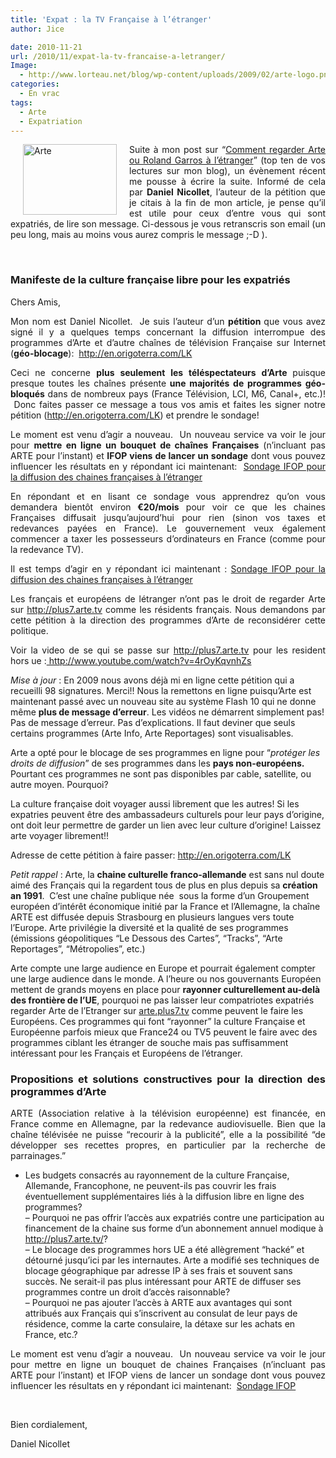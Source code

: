 ```yaml
---
title: 'Expat : la TV Française à l’étranger'
author: Jice

date: 2010-11-21
url: /2010/11/expat-la-tv-francaise-a-letranger/
Image:
  - http://www.lorteau.net/blog/wp-content/uploads/2009/02/arte-logo.png
categories:
  - En vrac
tags:
  - Arte
  - Expatriation
---
```

<p style="text-align: justify;">
  <img style="float: left; margin-left: 20px; margin-right: 20px;" title="Arte" src="http://www.lorteau.net/blog/wp-content/uploads/2009/02/arte-logo.png" alt="Arte" width="150" height="113" />Suite à mon post sur &#8220;<a title="Regarder Arte ou Roland Garros depuis l'étranger" href="http://localhost/oldblog/2009/05/regarder-arte-rolland-garros-de-letranger/">Comment regarder Arte ou Roland Garros à l&#8217;étranger</a>&#8221; (top ten de vos lectures sur mon blog), un évènement récent me pousse à écrire la suite. Informé de cela par <strong>Daniel Nicollet</strong>, l&#8217;auteur de la pétition que je citais à la fin de mon article, je pense qu&#8217;il est utile pour ceux d&#8217;entre vous qui sont expatriés, de lire son message. Ci-dessous je vous retranscris son email (un peu long, mais au moins vous aurez compris le message ;-D ).
</p>

<p style="text-align: justify;">
   
</p>

<h3 style="text-align: justify;">
  Manifeste de la culture française libre pour les expatriés
</h3>

Chers Amis,

<p style="text-align: justify;">
  Mon nom est Daniel Nicollet.  Je suis l&#8217;auteur d&#8217;un <strong>pétition </strong>que vous avez signé il y a quelques temps concernant la diffusion interrompue des programmes d&#8217;Arte et d&#8217;autre chaînes de télévision Française sur Internet (<strong>géo-blocage</strong>):  <a href="http://en.origoterra.com/LK" target="_blank">http://en.origoterra.com/LK</a>
</p>

<p style="text-align: justify;">
  Ceci ne concerne <strong>plus seulement les téléspectateurs d&#8217;Arte </strong>puisque presque toutes les chaînes présente<strong> une majorités de programmes géo-bloqués</strong> dans de nombreux pays (France Télévision, LCI, M6, Canal+, etc.)!  Donc faites passer ce message a tous vos amis et faites les signer notre pétition (<a href="http://en.origoterra.com/LK" target="_blank">http://en.origoterra.com/LK</a>) et prendre le sondage!
</p>

<p style="text-align: justify;">
  Le moment est venu d&#8217;agir a nouveau.  Un nouveau service va voir le jour pour <strong>mettre en ligne un bouquet de chaînes Françaises</strong> (n&#8217;incluant pas ARTE pour l&#8217;instant) et <strong>IFOP viens de lancer un sondage</strong> dont vous pouvez influencer les résultats en y répondant ici maintenant:  <a href="http://www.ifoponline.fr/B6/cgi-bin/ciwweb.pl?studyname=FB&ID=2456&MDP=sd4d5s&hid_pagenum=1&hid_link=1&hid_javascript=1" target="_blank">Sondage IFOP pour la diffusion des chaines françaises à l&#8217;étranger</a>
</p>

<p style="text-align: justify;">
  En répondant et en lisant ce sondage vous apprendrez qu&#8217;on vous demandera bientôt environ<strong> €20/mois</strong> pour voir ce que les chaines Françaises diffusait jusqu&#8217;aujourd&#8217;hui pour rien (sinon vos taxes et redevances payées en France). Le gouvernement veux également commencer a taxer les possesseurs d&#8217;ordinateurs en France (comme pour la redevance TV).
</p>

<p style="text-align: justify;">
  Il est temps d&#8217;agir en y répondant ici maintenant : <a href="http://www.ifoponline.fr/B6/cgi-bin/ciwweb.pl?studyname=FB&ID=2456&MDP=sd4d5s&hid_pagenum=1&hid_link=1&hid_javascript=1" target="_blank">Sondage IFOP pour la diffusion des chaines françaises à l&#8217;étranger</a><a href="http://www.ifoponline.fr/B6/cgi-bin/ciwweb.pl?studyname=FB&ID=2456&MDP=sd4d5s&hid_pagenum=1&hid_link=1&hid_javascript=1" target="_blank"></a>
</p>

<p style="text-align: justify;">
  Les français et européens de létranger n&#8217;ont pas le droit de regarder Arte sur <a title="Arte TV" href="http://plus7.arte.tv/" target="_blank">http://plus7.arte.tv</a> comme les résidents français. Nous demandons par cette pétition à la direction des programmes d&#8217;Arte de reconsidérer cette politique.
</p>

<p style="text-align: justify;">
  Voir la video de se qui se passe sur <a href="http://plus7.arte.tv/">http://plus7.arte.tv</a> pour les resident hors ue :<a href="http://www.youtube.com/watch?v=4rOyKqvnhZs"> http://www.youtube.com/watch?v=4rOyKqvnhZs</a>
</p>

_Mise à jour_ : En 2009 nous avons déjà mi en ligne cette pétition qui a recueilli 98 signatures. Merci!! Nous la remettons en ligne puisqu&#8217;Arte est maintenant passé avec un nouveau site au système Flash 10 qui ne donne même **plus de message d&#8217;erreur**. Les vidéos ne démarrent simplement pas! Pas de message d&#8217;erreur. Pas d&#8217;explications. Il faut deviner que seuls certains programmes (Arte Info, Arte Reportages) sont visualisables.

Arte a opté pour le blocage de ses programmes en ligne pour &#8220;_protéger les droits de diffusion_&#8221; de ses programmes dans les **pays non-européens.** Pourtant ces programmes ne sont pas disponibles par cable, satellite, ou autre moyen. Pourquoi?

La culture française doit voyager aussi librement que les autres! Si les expatries peuvent être des ambassadeurs culturels pour leur pays d&#8217;origine, ont doit leur permettre de garder un lien avec leur culture d&#8217;origine! Laissez arte voyager librement!!

Adresse de cette pétition à faire passer: <a href="http://en.origoterra.com/LK" target="_blank">http://en.origoterra.com/LK</a>

_Petit rappel_ : Arte, la **chaine culturelle franco-allemande** est sans nul doute aimé des Français qui la regardent tous de plus en plus depuis sa **création an 1991**.  C&#8217;est une chaîne publique née  sous la forme d&#8217;un Groupement européen d&#8217;intérêt économique initié par la France et l&#8217;Allemagne, la chaîne ARTE est diffusée depuis Strasbourg en plusieurs langues vers toute l&#8217;Europe. Arte privilégie la diversité et la qualité de ses programmes (émissions géopolitiques &#8220;Le Dessous des Cartes&#8221;, &#8220;Tracks&#8221;, &#8220;Arte Reportages&#8221;, &#8220;Métropolies&#8221;, etc.)

Arte compte une large audience en Europe et pourrait également compter une large audience dans le monde. A l&#8217;heure ou nos gouvernants Européen mettent de grands moyens en place pour **rayonner culturellement au-delà des frontière de l&#8217;UE**, pourquoi ne pas laisser leur compatriotes expatriés regarder Arte de l&#8217;Etranger sur <a href="http://arte.plus7.tv/" target="_blank">arte.plus7.tv</a> comme peuvent le faire les Européens. Ces programmes qui font &#8220;rayonner&#8221; la culture Française et Européenne parfois mieux que France24 ou TV5 peuvent le faire avec des programmes ciblant les étranger de souche mais pas suffisamment intéressant pour les Français et Européens de l&#8217;étranger.

<h3 style="text-align: justify;">
  Propositions et solutions constructives pour la direction des programmes d&#8217;Arte
</h3>

<p style="text-align: justify;">
  ARTE (Association relative à la télévision européenne) est financée, en France comme en Allemagne, par la redevance audiovisuelle. Bien que la chaîne télévisée ne puisse &#8220;recourir à la publicité&#8221;, elle a la possibilité &#8220;de développer ses recettes propres, en particulier par la recherche de parrainages.&#8221;
</p>

- Les budgets consacrés au rayonnement de la culture Française, Allemande, Francophone, ne peuvent-ils pas couvrir les frais éventuellement supplémentaires liés à la diffusion libre en ligne des programmes?   
&#8211; Pourquoi ne pas offrir l&#8217;accès aux expatriés contre une participation au financement de la chaine sus forme d&#8217;un abonnement annuel modique à <a href="http://plus7.arte.tv/" target="_blank">http://plus7.arte.tv/</a>?   
&#8211; Le blocage des programmes hors UE a été allègrement &#8220;hacké&#8221; et détourné jusqu&#8217;ici par les internautes. Arte a modifié ses techniques de blocage géographique par adresse IP à ses frais et souvent sans succès. Ne serait-il pas plus intéressant pour ARTE de diffuser ses programmes contre un droit d&#8217;accès raisonnable?   
&#8211; Pourquoi ne pas ajouter l&#8217;accès à ARTE aux avantages qui sont attribués aux Français qui s&#8217;inscrivent au consulat de leur pays de résidence, comme la carte consulaire, la détaxe sur les achats en France, etc.?

<p style="text-align: justify;">
  Le moment est venu d&#8217;agir a nouveau.  Un nouveau service va voir le jour pour mettre en ligne un bouquet de chaines Françaises (n&#8217;incluant pas ARTE pour l&#8217;instant) et IFOP viens de lancer un sondage dont vous pouvez influencer les résultats en y répondant ici maintenant:  <a href="http://www.ifoponline.fr/B6/cgi-bin/ciwweb.pl?studyname=FB&ID=2456&MDP=sd4d5s&hid_pagenum=1&hid_link=1&hid_javascript=1">Sondage IFOP</a>
</p>

 

Bien cordialement,

Daniel Nicollet